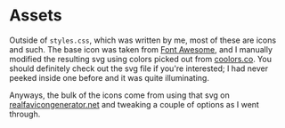 # Assets

Outside of `styles.css`, which was written by me, most of these are icons and such. The base icon was taken from [Font Awesome](https://fontawesome.com/icons/question-circle?style=regular), and I manually modified the resulting svg using colors picked out from [coolors.co](https://coolors.co). You should definitely check out the svg file if you're interested; I had never peeked inside one before and it was quite illuminating.

Anyways, the bulk of the icons come from using that svg on [realfavicongenerator.net](https://realfavicongenerator.net/) and tweaking a couple of options as I went through.
